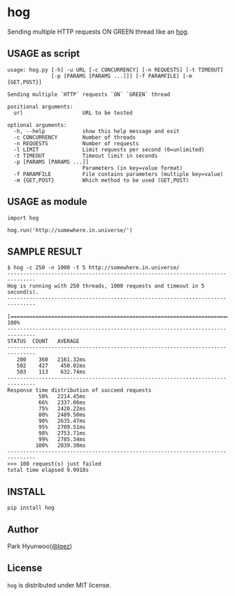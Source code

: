hog
===

Sending multiple HTTP requests ON GREEN thread like an [hog](http://en.wikipedia.org/wiki/Giant_forest_hog).


USAGE as script
---------------

    usage: hog.py [-h] -u URL [-c CONCURRENCY] [-n REQUESTS] [-t TIMEOUT]
                  [-p [PARAMS [PARAMS ...]]] [-f PARAMFILE] [-m {GET,POST}]

    Sending multiple `HTTP` requests `ON` `GREEN` thread

    positional arguments:
      url                   URL to be tested

    optional arguments:
      -h, --help            show this help message and exit
      -c CONCURRENCY        Number of threads
      -n REQUESTS           Number of requests
      -l LIMIT              Limit requests per second (0=unlimited)
      -t TIMEOUT            Timeout limit in seconds
      -p [PARAMS [PARAMS ...]]
                            Parameters (in key=value format)
      -f PARAMFILE          File contains parameters (multiple key=value)
      -m {GET,POST}         Which method to be used (GET,POST)


USAGE as module
---------------

    import hog

    hog.run('http://somewhere.in.universe/')


SAMPLE RESULT
-------------

    $ hog -c 250 -n 1000 -t 5 http://somewhere.in.universe/
    -------------------------------------------------------------------------------
    Hog is running with 250 threads, 1000 requests and timeout in 5 second(s).
    -------------------------------------------------------------------------------
      [======================================================================] 100%
    -------------------------------------------------------------------------------
    STATUS  COUNT   AVERAGE
    -------------------------------------------------------------------------------
       200    360   2161.32ms
       502    427    450.02ms
       503    113    632.74ms
    -------------------------------------------------------------------------------
    Response time distribution of succeed requests
              50%   2214.45ms
              66%   2337.06ms
              75%   2420.22ms
              80%   2489.50ms
              90%   2635.47ms
              95%   2709.51ms
              98%   2753.71ms
              99%   2785.34ms
             100%   2839.30ms
    -------------------------------------------------------------------------------
    >>> 100 request(s) just failed
    total time elapsed 9.9918s


INSTALL
-------

    pip install hog


Author
------

Park Hyunwoo([@lqez](https://twitter.com/lqez))


License
-------

`hog` is distributed under MIT license.
